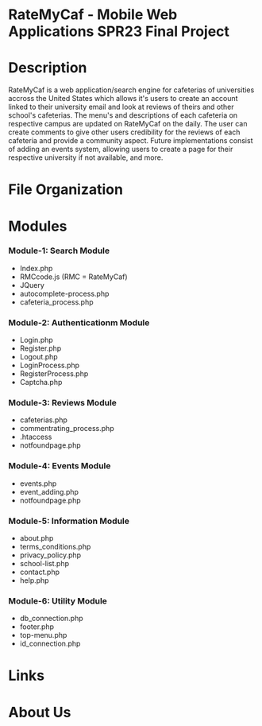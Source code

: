 # RateMyCaf - Mobile Web Applications SPR23 Final Project 

# Description
RateMyCaf is a web application/search engine for cafeterias of universities accross the
United States which allows it's users to create an account linked to their university email
and look at reviews of theirs and other school's cafeterias. The menu's and descriptions of each
cafeteria on respective campus are updated on RateMyCaf on the daily. The user can create comments
to give other users credibility for the reviews of each cafeteria and provide a community aspect. Future
implementations consist of adding an events system, allowing users to create a page for their respective
university if not available, and more.

# File Organization

# Modules
### Module-1: Search Module
- Index.php
- RMCcode.js (RMC = RateMyCaf)
- JQuery
- autocomplete-process.php
- cafeteria_process.php

### Module-2: Authenticationm Module
- Login.php
- Register.php
- Logout.php
- LoginProcess.php
- RegisterProcess.php
- Captcha.php

### Module-3: Reviews Module
- cafeterias.php
- commentrating_process.php
- .htaccess
- notfoundpage.php

### Module-4: Events Module
- events.php
- event_adding.php
- notfoundpage.php

### Module-5: Information Module
- about.php
- terms_conditions.php
- privacy_policy.php
- school-list.php
- contact.php
- help.php

### Module-6: Utility Module
- db_connection.php
- footer.php
- top-menu.php
- id_connection.php

# Links

# About Us
